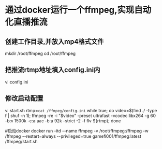 # 通过docker运行一个ffmpeg,实现自动化直播推流

## 创建工作目录,并放入mp4格式文件
mkdir /root\/ffmpeg
cd /root/ffmpeg

## 把推流rtmp地址填入config.ini内
vi config.ini 

## 修改启动配置
vi start.sh
rtmp=`cat /ffmpeg/config.ini`
while true; do video=$(find ./ -type f | shuf -n 1); ffmpeg -re -i "$video" -preset ultrafast -vcodec libx264 -g 60 -b:v 1500k -c:a aac -b:a 92k -strict -2 -f flv ${rtmp}; done

#启动docker
docker run -itd --name ffmpeg -v /root/ffmpeg:/ffmpeg -w /ffmpeg --restart=always --privileged=true gamefi001/ffmpeg:latest /ffmpeg/start.sh

